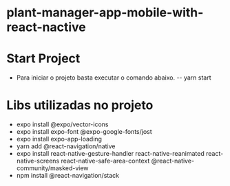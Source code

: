 # plant-manager-app-mobile-with-react-nactive

# Start Project
- Para iniciar o projeto basta executar o comando abaixo.
-- yarn start

# Libs utilizadas no projeto
- expo install @expo/vector-icons
- expo install expo-font @expo-google-fonts/jost
- expo install expo-app-loading
- yarn add @react-navigation/native
- expo install react-native-gesture-handler react-native-reanimated react-native-screens react-native-safe-area-context @react-native-community/masked-view
- npm install @react-navigation/stack